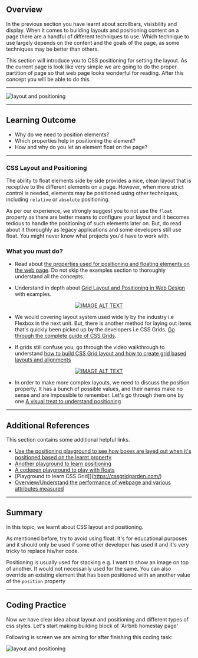 ## Overview

In the previous section you have learnt about scrollbars, visisbility and display. When it comes to building layouts and positioning content on a page there are a handful of different techniques to use. Which technique to use largely depends on the content and the goals of the page, as some techniques may be better than others.

This section will introduce you to CSS positioning for setting the layout. As the current page is look like very simple we are going to do the proper partition of page so that web page looks wonderful for reading. After this concept you will be able to do this.

---

![layout and positioning](https://raw.githubusercontent.com/greyatom-school/the-minerva-project/master/FEWD/sprint_1/2.Basics_of_CSS/images/layout_positioning.png)

---
## Learning Outcome

- Why do we need to position elements?
- Which properties help in positioning the element?
- How and why do you let an element float on the page?
---

### CSS Layout and Positioning

The ability to float elements side by side provides a nice, clean layout that is receptive to the different elements on a page. However, when more strict control is needed, elements may be positioned using other techniques, including `relative` or `absolute` positioning.

As per our experience, we strongly suggest you to not use the `float` property as there are better means to configure your layout and it becomes tedious to handle the positioning of such elements later on. But, do read about it thoroughly as legacy applications and some developers still use float. You might never know what projects you'd have to work with.

### What you must do?

- Read about [the properties used for positioning and floating elements on the web page](https://www.htmldog.com/guides/css/intermediate/layout/). Do not skip the examples section to thoroughly understand all the concepts.

 
- Understand in depth about [Grid Layout and Positioning in Web Design](https://www.youtube.com/playlist?list=PLPmnoMVpkxfjLA9hQ-OlMgG0Zb5ZeSCNr) with examples.


<div align="center">
  <a href="https://www.youtube.com/playlist?list=PLPmnoMVpkxfjLA9hQ-OlMgG0Zb5ZeSCNr">
  <img src="https://img.youtube.com/vi/MrAnu4zdjjY/0.jpg" alt="IMAGE ALT TEXT"></a>
</div>

- We would covering layout system used wide ly by the industry i.e Flexbox in the next unit. But, there is another method for laying out items that's quickly been picked up by the developers i.e CSS Grids. [Go through the complete guide of CSS Grids](https://css-tricks.com/snippets/css/complete-guide-grid/). 


- If grids still confuse you, go through the video walkthrough to understand [how to build CSS Grid layout and how to create grid based layouts and alignments](https://www.youtube.com/watch?v=jV8B24rSN5o)


<div align="center">
  <a href="https://www.youtube.com/watch?v=jV8B24rSN5o">
  <img src="https://img.youtube.com/vi/jV8B24rSN5o/0.jpg" alt="IMAGE ALT TEXT"></a>
</div>



- In order to make more complex layouts, we need to discuss the position property. It has a bunch of possible values, and their names make no sense and are impossible to remember. Let's go through them one by one [A visual treat to understand positioning](https://learnlayout.com/position.html)

---

## Additional References

This section contains some additional helpful links.

- [Use the positioning playground to see how boxes are layed out when it's positioned based on the learnt property](https://www.bartbusschots.ie/pbsdemos/pbs8-PositioningPlayground/)
- [Another playground to learn positioning](http://www.mustbebuilt.co.uk/demo/css/position-playground.html)
- [A codepen playground to play with floats](https://codepen.io/GilDavid/full/WbYQPO)
- [Playground to learn CSS Grid]](https://cssgridgarden.com/)
- [Overview/Understand the performance of webpage and various attributes measured](https://gtmetrix.com/)

---
## Summary

In this topic, we learnt about CSS layout and positioning.

As mentioned before, try to avoid using float. It's for educational purposes and it should only be used if some other developer has used it and it's very tricky to replace his/her code.

Positioning is usually used for stacking e.g. I want to show an image on top of another. It would not necessarily used for the same. You can also override an existing element that has been positioned with an another value of the `position` property

---
## Coding Practice

Now we have clear idea about layout and positioning and different types of css styles. Let's start making building block of 'Airbnb homestay page'

Following is screen we are aiming for after finishing this coding task:

![layout and positioning](https://raw.githubusercontent.com/greyatom-school/the-minerva-project/master/FEWD/sprint_1/2.Basics_of_CSS/images/layout_positioning.png)
